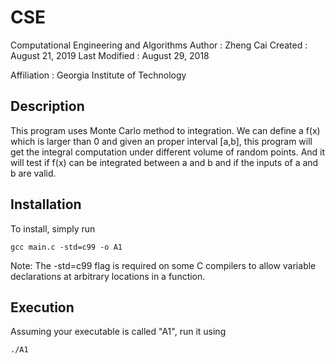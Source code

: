 # CSE
Computational Engineering and Algorithms
Author          : Zheng Cai
Created         : August 21, 2019
Last Modified   : August 29, 2018

Affiliation          : Georgia Institute of Technology


Description
-------------

This program uses Monte Carlo method to integration. We can define a f(x) which is larger than 0 and given an proper  interval [a,b], this program will get the integral computation  under different volume of random points. And it will test if f(x) can be integrated between a and b and if the inputs of a and b are valid.


Installation
------------

To install, simply run

    gcc main.c -std=c99 -o A1

Note: The -std=c99 flag is required on some C compilers
to allow variable declarations at arbitrary locations in
a function.

Execution
-----------

Assuming your executable is called "A1", run it using

    ./A1


